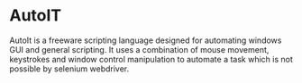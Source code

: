 # AutoIT
AutoIt is a freeware scripting language designed for automating windows GUI and general scripting. It uses a combination of mouse movement, keystrokes and window control manipulation to automate a task which is not possible by selenium webdriver.
